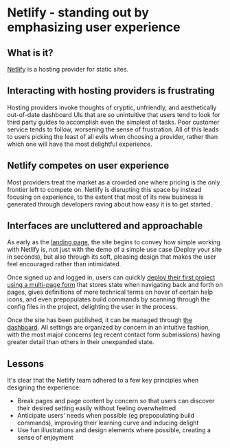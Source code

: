 # Netlify - standing out by emphasizing user experience

## What is it?

[Netlify](https://netlify.com) is a hosting provider for static sites.

## Interacting with hosting providers is frustrating

Hosting providers invoke thoughts of cryptic, unfriendly, and aesthetically out-of-date dashboard UIs that are so unintuitive that users tend to look for third party guides to accomplish even the simplest of tasks. Poor customer service tends to follow, worsening the sense of frustration. All of this leads to users picking the least of all evils when choosing a provider, rather than which one will have the most delightful experience.

## Netlify competes on user experience

Most providers treat the market as a crowded one where pricing is the only frontier left to compete on. Netlify is disrupting this space by instead focusing on experience, to the extent that most of its new business is generated through developers raving about how easy it is to get started.

## Interfaces are uncluttered and approachable

As early as the [landing page](./landing-page.png), the site begins to convey how simple working with Netlify is, not just with the demo of a simple use case (Deploy your site in seconds), but also through its soft, pleasing design that makes the user feel encouraged rather than intimidated.

Once signed up and logged in, users can quickly [deploy their first project using a multi-page form](./deploy-new-project.png) that stores state when navigating back and forth on pages, gives definitions of more technical terms on hover of certain help icons, and even prepopulates build commands by scanning through the config files in the project, delighting the user in the process.

Once the site has been published, it can be managed through [the dashboard](./dashboard.png). All settings are organized by concern in an intuitive fashion, with the most major concerns (eg recent contact form submissions) having greater detail than others in their unexpanded state.


## Lessons
It's clear that the Netlify team adhered to a few key principles when designing the experience:
- Break pages and page content by concern so that users can discover their desired setting easily without feeling overwhelmed
- Anticipate users' needs when possible (eg prepopulating build commands), improving their learning curve and inducing delight
- Use fun illustrations and design elements where possible, creating a sense of enjoyment